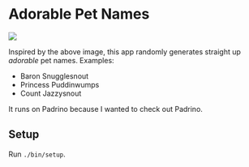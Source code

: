 # Adorable Pet Names

![](http://i.imgur.com/zTzCybb.png)

Inspired by the above image, this app randomly generates straight up _adorable_ pet names.
Examples:

* Baron Snugglesnout
* Princess Puddinwumps
* Count Jazzysnout

It runs on Padrino because I wanted to check out Padrino.

## Setup

Run `./bin/setup`.
